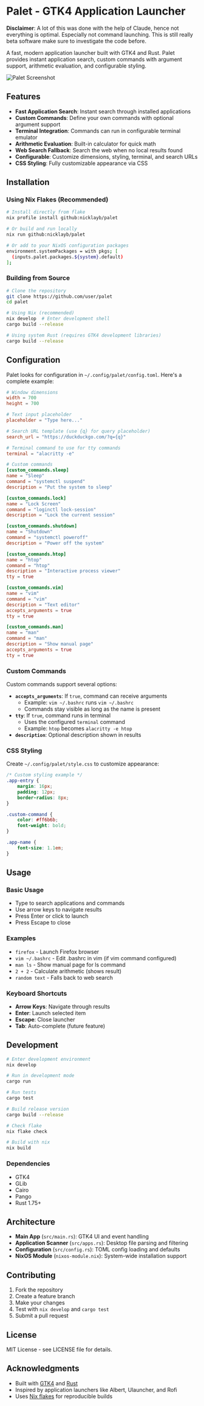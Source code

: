 # Palet - GTK4 Application Launcher

**Disclaimer**: A lot of this was done with the help of Claude, hence not everything is optimal. Especially not command launching. This is still really beta software make sure to investigate the code before.

A fast, modern application launcher built with GTK4 and Rust. Palet provides instant application search, custom commands with argument support, arithmetic evaluation, and configurable styling.

![Palet Screenshot](screenshot.png)

## Features

- **Fast Application Search**: Instant search through installed applications
- **Custom Commands**: Define your own commands with optional argument support
- **Terminal Integration**: Commands can run in configurable terminal emulator
- **Arithmetic Evaluation**: Built-in calculator for quick math
- **Web Search Fallback**: Search the web when no local results found
- **Configurable**: Customize dimensions, styling, terminal, and search URLs
- **CSS Styling**: Fully customizable appearance via CSS

## Installation

### Using Nix Flakes (Recommended)

```bash
# Install directly from flake
nix profile install github:nicklayb/palet

# Or build and run locally  
nix run github:nicklayb/palet

# Or add to your NixOS configuration packages
environment.systemPackages = with pkgs; [
  (inputs.palet.packages.${system}.default)
];
```

### Building from Source

```bash
# Clone the repository
git clone https://github.com/user/palet
cd palet

# Using Nix (recommended)
nix develop  # Enter development shell
cargo build --release

# Using system Rust (requires GTK4 development libraries)
cargo build --release
```

## Configuration

Palet looks for configuration in `~/.config/palet/config.toml`. Here's a complete example:

```toml
# Window dimensions
width = 700
height = 700

# Text input placeholder
placeholder = "Type here..."

# Search URL template (use {q} for query placeholder)
search_url = "https://duckduckgo.com/?q={q}"

# Terminal command to use for tty commands
terminal = "alacritty -e"

# Custom commands
[custom_commands.sleep]
name = "Sleep"
command = "systemctl suspend"
description = "Put the system to sleep"

[custom_commands.lock]
name = "Lock Screen"
command = "loginctl lock-session"
description = "Lock the current session"

[custom_commands.shutdown]
name = "Shutdown"
command = "systemctl poweroff"
description = "Power off the system"

[custom_commands.htop]
name = "htop"
command = "htop"
description = "Interactive process viewer"
tty = true

[custom_commands.vim]
name = "vim"
command = "vim"
description = "Text editor"
accepts_arguments = true
tty = true

[custom_commands.man]
name = "man"
command = "man"
description = "Show manual page"
accepts_arguments = true
tty = true
```

### Custom Commands

Custom commands support several options:

- **`accepts_arguments`**: If `true`, command can receive arguments
  - Example: `vim ~/.bashrc` runs `vim ~/.bashrc`
  - Commands stay visible as long as the name is present
- **`tty`**: If `true`, command runs in terminal
  - Uses the configured `terminal` command
  - Example: `htop` becomes `alacritty -e htop`
- **`description`**: Optional description shown in results

### CSS Styling

Create `~/.config/palet/style.css` to customize appearance:

```css
/* Custom styling example */
.app-entry {
    margin: 16px;
    padding: 12px;
    border-radius: 8px;
}

.custom-command {
    color: #ff6b6b;
    font-weight: bold;
}

.app-name {
    font-size: 1.1em;
}
```

## Usage

### Basic Usage
- Type to search applications and commands
- Use arrow keys to navigate results
- Press Enter or click to launch
- Press Escape to close

### Examples
- `firefox` - Launch Firefox browser
- `vim ~/.bashrc` - Edit .bashrc in vim (if vim command configured)
- `man ls` - Show manual page for ls command
- `2 + 2` - Calculate arithmetic (shows result)
- `random text` - Falls back to web search

### Keyboard Shortcuts
- **Arrow Keys**: Navigate through results
- **Enter**: Launch selected item
- **Escape**: Close launcher
- **Tab**: Auto-complete (future feature)

## Development

```bash
# Enter development environment
nix develop

# Run in development mode
cargo run

# Run tests
cargo test

# Build release version
cargo build --release

# Check flake
nix flake check

# Build with nix
nix build
```

### Dependencies
- GTK4
- GLib
- Cairo
- Pango
- Rust 1.75+

## Architecture

- **Main App** (`src/main.rs`): GTK4 UI and event handling
- **Application Scanner** (`src/apps.rs`): Desktop file parsing and filtering
- **Configuration** (`src/config.rs`): TOML config loading and defaults
- **NixOS Module** (`nixos-module.nix`): System-wide installation support

## Contributing

1. Fork the repository
2. Create a feature branch
3. Make your changes
4. Test with `nix develop` and `cargo test`
5. Submit a pull request

## License

MIT License - see LICENSE file for details.

## Acknowledgments

- Built with [GTK4](https://gtk.org/) and [Rust](https://rust-lang.org/)
- Inspired by application launchers like Albert, Ulauncher, and Rofi
- Uses [Nix flakes](https://nixos.wiki/wiki/Flakes) for reproducible builds
